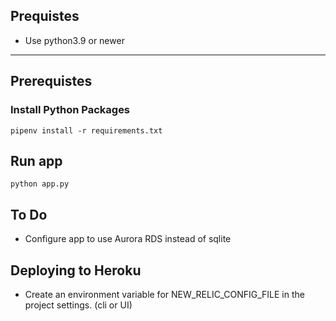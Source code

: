 ## Prequistes 
- Use python3.9 or newer

------------------------------------
## Prerequistes
### Install Python Packages
```
pipenv install -r requirements.txt
```
## Run app
```
python app.py
```

## To Do
- Configure app to use Aurora RDS instead of sqlite


## Deploying to Heroku
- Create an environment variable for NEW_RELIC_CONFIG_FILE in the project settings. (cli or UI)
